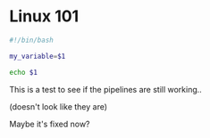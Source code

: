# Linux 101

```bash
#!/bin/bash

my_variable=$1

echo $1
```

This is a test to see if the pipelines are still working..

(doesn't look like they are)

Maybe it's fixed now?
